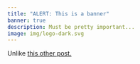 ```yaml
---
title: "ALERT: This is a banner"
banner: true
description: Must be pretty important...
image: img/logo-dark.svg
---
```

Unlike [this other post.](/post/this-is-not-a-banner)